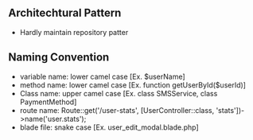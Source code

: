 
## Architechtural Pattern
- Hardly maintain repository patter

## Naming Convention
- variable name: lower camel case [Ex. $userName]
- method name: lower camel case [Ex. function getUserById($userId)]
- Class name: upper camel case [Ex. class SMSService, class PaymentMethod]
- route name: Route::get('/user-stats', [UserController::class, 'stats'])->name('user.stats');
- blade file: snake case [Ex. user_edit_modal.blade.php]
